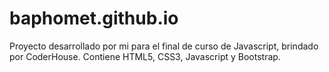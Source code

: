 # baphomet.github.io
Proyecto desarrollado por mi para el final de curso de Javascript, brindado por CoderHouse. Contiene HTML5, CSS3, Javascript y Bootstrap.
